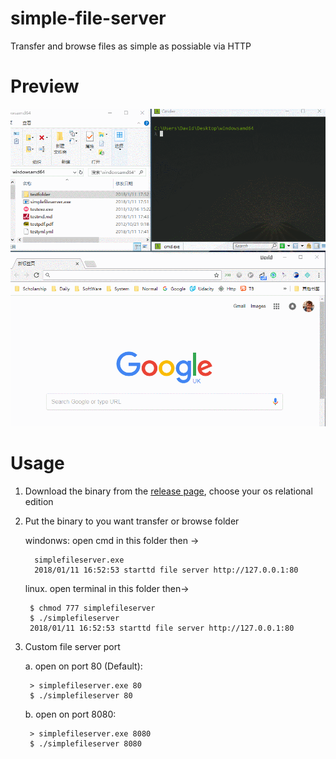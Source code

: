 # simple-file-server
Transfer and browse files as simple as possiable via HTTP

# Preview

![img](img/preview.gif)

# Usage
1. Download the binary from the [release page](https://github.com/sssvip/simple-file-server/releases), choose your os relational edition

2. Put the binary to you want transfer or browse folder
    
    windonws: open cmd in this folder then ->

         simplefileserver.exe 
         2018/01/11 16:52:53 starttd file server http://127.0.0.1:80
    
    linux. open terminal in this folder then->
    
        $ chmod 777 simplefileserver
        $ ./simplefileserver
        2018/01/11 16:52:53 starttd file server http://127.0.0.1:80
        
3. Custom file server port
    
    a. open on port 80 (Default): 
        
        > simplefileserver.exe 80
        $ ./simplefileserver 80
    b. open on port 8080:
        
        > simplefileserver.exe 8080
        $ ./simplefileserver 8080